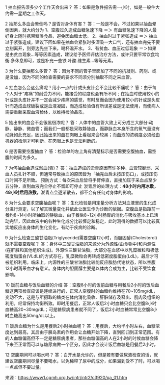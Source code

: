 
1 抽血报告须多少个工作天会出来？
答：如果是急件报告需一小时，如是一般件大约需一星期之工作天。

2 抽那么多血会晕倒吗？是否对身体有害？
答：一般是不会，不过如果以抽血晕倒因素，就大约分为
1、空腹过久造成血糖急速下降
＝＞ 有血糖急速下降的人最好身上随时携带糖类食品，避免因血糖太低。
2、抽血时过于紧张造成
＝＞ 抽血过于紧张造成，建议下回如果在抽血会紧张时多深吸一大口气，还有抽血完先不要立刻离开，到旁边先坐下来，喝杯温开水。
3、有贫血、血压过低现象
＝＞如果是由贫血现象...等等因素造成，建议给予医师评估治疗方法，或许只要平常饮食均衡.多休息即可，或是补充一些铁.叶酸.维生素...等等元素。

3 为什么要抽那么多管？
答：因为不同的管子里面加了不同的抗凝剂、药剂、或是没加，因为不同的检查需要的要求不同须分别抽取不同之采血管。

4 抽血怎么会这么痛呢？用小一点的针或头皮针会不会比较不痛呢？
答：由于每个人对于“疼痛”的耐受力不同，能接受的程度也会有所不同﹔在抽血时使用较小的针或是头皮针并不一定会减少疼痛的感觉，有时反而会因为使用较小的针或是头皮针而造成血球破裂或是血液凝固，而造成检验值有所误差或是无法使用，而使病人需要重新采取血液检体，以维持检验品质。

5 抽出来的血会不会很黑很浓呢？
答：人体中的血管大致上可分成三大部分:动脉、静脉、微血管；而我们一般都是采取静脉血，而静脉血本身所含的氧气量没有动脉如此充足，因此抽出来的血在肉眼上看起来会较黑；而血液的浓稠度必须经由机器的检测才可判断，在肉眼上也是无法判断的。

6 是否需要空腹抽血？
答：检验单的左上角有清楚标示是否需要空腹抽血，需空腹的时间为多久。

7 为何抽血会造成淤血(青)？
答：抽血造成的淤青原因有许多种，血管较脆弱、采血人员扎针不顺，但通常导致抽血的原因皆为「抽完血后未按压伤口」，或按压伤口时间不足所致。
预防方式：每次采血后皆将手臂伸直，直接加压于采血点至少五分钟，直到血液完全停止不留即可停止
淤青后的处理方式：**48小时内用冰敷，48小时后用热敷**，淤青点会逐渐散去，都不会有任何对身体的影响。

8 为什么会要求空腹抽血呢？
答：生化检验是用定量分析方法对血液里的生化成分进行测定，以了解其微量变化并依此让医生作为诊断的依据。空腹血是指距前一餐约8~14小时所抽取的静脉血，由于餐后8~12小时肠胃的消化与吸收基本上已活动完毕，因此血液中的各种生化成分比较恒定和稳定，此时测得的数据可以比较真实地反应出身体的生化变化，有助于疾病的诊断。

9 为什么检查三酸甘油脂(Triglyceride)需要空腹12小时，而胆固醇(Cholesterol)就不需要空腹呢？
答：身体中三酸甘油脂的来源分为外源性(由食物中)和内源性(在肝脏和其他组织生成)。外源性三酸甘油脂，大部分在血浆中以乳糜微粒和极低密度脂蛋白(VLdL)的方式存在，乳糜微粒会再转成低密度脂蛋白(LdL)，最后才可被组织利用。临床上，内源性的三酸甘油脂比较能反应脂肪代谢状态，所以空腹12小时再采血才有意义。身体内的胆固醇主要是以体内合成为主，比较不受饮食影响。

10 饭前血糖与饭后血糖的介绍
答：空腹8小时的饭前血糖与用餐后2小时的饭后血糖这两项检查应该是连续进行的，正常人空腹时的血糖约维持在70~105mg/dL，变动不大，这是与所摄取的糖类在体内消化吸收、肝脏储存及释出、肌肉及组织的利用，经常保持均衡所致。即时用餐后，正常人饭后2小时血糖只会比空腹8小时血糖高20~30mg/dL；可是糖尿病患者就不同了，饭后2小时血糖常常比空腹8小时血糖高出50mg/dL以上。

11 饭后血糖为什么是用餐后2小时抽血呢？
答：用餐后，大约半小时左右，血糖浓度达到最高，其后由于胰岛素的作用会让血糖开始下降，直到回归到正常范围。有的人血糖偏高但不一定是糖尿病患者，那些血糖偏高的人在2小时的时候血糖会降下来至正常而可以与糖尿病做一个区分，因此才会设计饭后血糖是用餐后2小时。

12 空腹期间可以喝水吗？
答：白开水是允许的，但是若有要做尿液检查的话，就建议空腹期间尽量不要喝水，以免稀释了尿中的成分，如果渴到受不了时，可以喝一点点但不要过量。

来源：<https://www1.cgmh.org.tw/intr/intr2/c3920/qa_01.htm>
